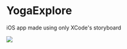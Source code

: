 # YogaExplore
iOS app made using only XCode's storyboard

![](https://github.com/prasad-kumkar/YogaExplore/blob/master/ezgif-7-f551ee15fb8a.gif)
